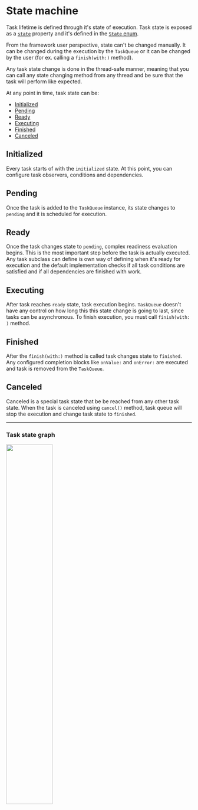 # State machine

Task lifetime is defined through it's state of execution. Task state is exposed as a [`state`](https://github.com/arikis/Overdrive/blob/master/Sources/Overdrive/TaskBase.swift#L35) property and it's defined in the [`State` enum](https://github.com/arikis/Overdrive/blob/master/Sources/Overdrive/State.swift).

From the framework user perspective, state can't be changed manually. It can be changed during the execution by the `TaskQueue` or it can be changed by the user (for ex. calling a `finish(with:)` method).

Any task state change is done in the thread-safe manner, meaning that you can call any state changing method from any thread and be sure that the task will perform like expected.

At any point in time, task state can be:

* [Initialized](#initialized)
* [Pending](#pending)
* [Ready](#ready)
* [Executing](#executing)
* [Finished](#finished)
* [Canceled](#canceled)

## Initialized

Every task starts of with the `initialized` state. At this point, you can configure task observers, conditions and dependencies.

## Pending

Once the task is added to the `TaskQueue` instance, its state changes to `pending` and it is scheduled for execution.

## Ready

Once the task changes state to `pending`, complex readiness evaluation begins. This is the most important step before the task is actually executed. Any task subclass can define is own  way of defining when it's ready for execution and the default implementation checks if all task conditions are satisfied and if all dependencies are finished with work.

## Executing

After task reaches `ready` state, task execution begins. `TaskQueue` doesn't have any control on how long this this state change is going to last, since tasks can be asynchronous. To finish execution, you must call `finish(with: )` method.

## Finished

After the `finish(with:)` method is called task changes state to `finished`. Any configured completion blocks like `onValue:` and `onError:` are executed and task is removed from the `TaskQueue`.

## Canceled

Canceled is a special task state that be be reached from any other task state. When the task is canceled using `cancel()` method, task queue will stop the execution and change task state to `finished`.

---
### Task state graph

<img src="http://i.imgur.com/9NHFGRq.png" width="50%" height="50%" />
